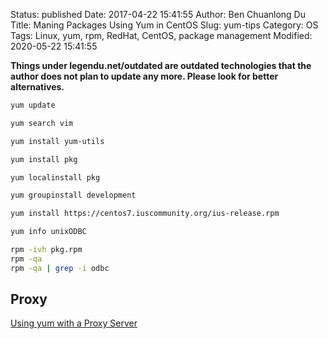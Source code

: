 Status: published
Date: 2017-04-22 15:41:55
Author: Ben Chuanlong Du
Title: Maning Packages Using Yum in CentOS
Slug: yum-tips
Category: OS
Tags: Linux, yum, rpm, RedHat, CentOS, package management
Modified: 2020-05-22 15:41:55

**Things under legendu.net/outdated are outdated technologies that the author does not plan to update any more. Please look for better alternatives.**

```bash
yum update

yum search vim

yum install yum-utils

yum install pkg

yum localinstall pkg

yum groupinstall development

yum install https://centos7.iuscommunity.org/ius-release.rpm

yum info unixODBC 

rpm -ivh pkg.rpm
rpm -qa
rpm -qa | grep -i odbc
```

## Proxy

[Using yum with a Proxy Server](https://docs.fedoraproject.org/en-US/Fedora_Core/3/html/Software_Management_Guide/sn-yum-proxy-server.html)


